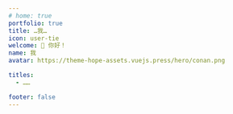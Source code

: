 ```yaml
---
# home: true
portfolio: true
title: …我…
icon: user-tie
welcome: 👋 你好！
name: 我
avatar: https://theme-hope-assets.vuejs.press/hero/conan.png

titles:
  - ……

footer: false
---
```



